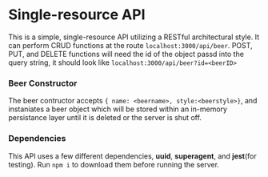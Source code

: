 # Single-resource API

This is a simple, single-resource API utilizing a RESTful  architectural style. It can perform CRUD functions at the route `localhost:3000/api/beer`. POST, PUT, and DELETE functions will need the id of the object passd into the query string, it should look like `localhost:3000/api/beer?id=<beerID>`

### Beer Constructor 

The beer contructor accepts `{ name: <beername>, style:<beerstyle>}`, and instaniates a beer object which will be stored within an in-memory persistance layer until it is deleted or the server is shut off.







### Dependencies 

This API uses a few different dependencies, **uuid**, **superagent**, and **jest**(for testing). Run `npm i` to download them before running the server.

